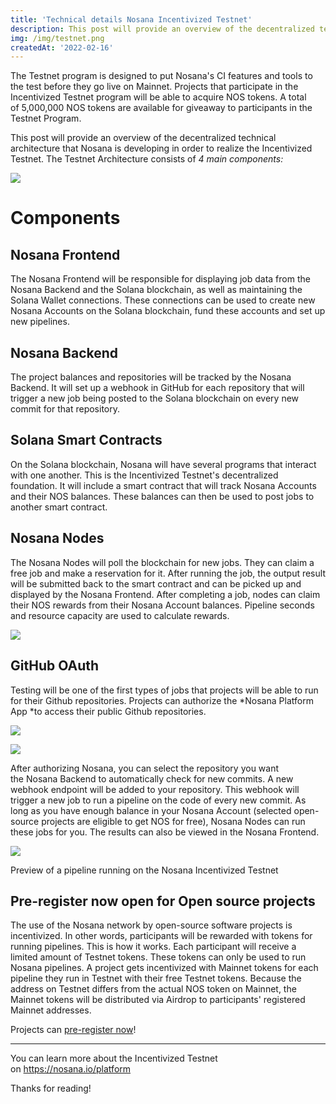 ```yaml
---
title: 'Technical details Nosana Incentivized Testnet'
description: This post will provide an overview of the decentralized technical architecture
img: /img/testnet.png
createdAt: '2022-02-16'
---
```

The Testnet program is designed to put Nosana's CI features and tools to the test before they go live on Mainnet. Projects that participate in the Incentivized Testnet program will be able to acquire NOS tokens. A total of 5,000,000 NOS tokens are available for giveaway to participants in the Testnet Program.

This post will provide an overview of the decentralized technical architecture that Nosana is developing in order to realize the Incentivized Testnet. The Testnet Architecture consists of *4 main components:*

![](https://miro.medium.com/max/1314/1*nScrluOImXBYBNyElsD2KA.png)

Components
==========

Nosana Frontend
---------------

The Nosana Frontend will be responsible for displaying job data from the Nosana Backend and the Solana blockchain, as well as maintaining the Solana Wallet connections. These connections can be used to create new Nosana Accounts on the Solana blockchain, fund these accounts and set up new pipelines.

Nosana Backend
--------------

The project balances and repositories will be tracked by the Nosana Backend. It will set up a webhook in GitHub for each repository that will trigger a new job being posted to the Solana blockchain on every new commit for that repository.

Solana Smart Contracts
----------------------

On the Solana blockchain, Nosana will have several programs that interact with one another. This is the Incentivized Testnet's decentralized foundation. It will include a smart contract that will track Nosana Accounts and their NOS balances. These balances can then be used to post jobs to another smart contract.

Nosana Nodes
------------

The Nosana Nodes will poll the blockchain for new jobs. They can claim a free job and make a reservation for it. After running the job, the output result will be submitted back to the smart contract and can be picked up and displayed by the Nosana Frontend. After completing a job, nodes can claim their NOS rewards from their Nosana Account balances. Pipeline seconds and resource capacity are used to calculate rewards.

![](https://miro.medium.com/max/1274/1*ebJ3oBsFFeC8WL9T3-sBgg.png)

GitHub OAuth
------------

Testing will be one of the first types of jobs that projects will be able to run for their Github repositories. Projects can authorize the *Nosana Platform App *to access their public Github repositories.

![](https://miro.medium.com/max/1070/1*RiRPeJnV8vx2k3fXC6k3xQ.png)

![](https://miro.medium.com/max/1400/1*DnSl2g4VTu2Prf9o21atyA.png)

After authorizing Nosana, you can select the repository you want the Nosana Backend to automatically check for new commits. A new webhook endpoint will be added to your repository. This webhook will trigger a new job to run a pipeline on the code of every new commit. As long as you have enough balance in your Nosana Account (selected open-source projects are eligible to get NOS for free), Nosana Nodes can run these jobs for you. The results can also be viewed in the Nosana Frontend.

![](https://miro.medium.com/max/1400/1*bUkNNPB-5v960IoV-a2x6w.png)

Preview of a pipeline running on the Nosana Incentivized Testnet

Pre-register now open for Open source projects
----------------------------------------------

The use of the Nosana network by open-source software projects is incentivized. In other words, participants will be rewarded with tokens for running pipelines. This is how it works. Each participant will receive a limited amount of Testnet tokens. These tokens can only be used to run Nosana pipelines. A project gets incentivized with Mainnet tokens for each pipeline they run in Testnet with their free Testnet tokens. Because the address on Testnet differs from the actual NOS token on Mainnet, the Mainnet tokens will be distributed via Airdrop to participants' registered Mainnet addresses.

Projects can [pre-register now](https://docs.google.com/forms/d/e/1FAIpQLSfZ8lKQv_2L5ngsFhCfGO39EzQCuUEs7RFwQICf32zr7xAbQQ/viewform)!

---

You can learn more about the Incentivized Testnet on <https://nosana.io/platform>

Thanks for reading!